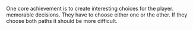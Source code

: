 One core achievement is to create interesting choices for the player.
memorable decisions. 
They have to choose either one or the other.
If they choose both paths it should be more difficult.
